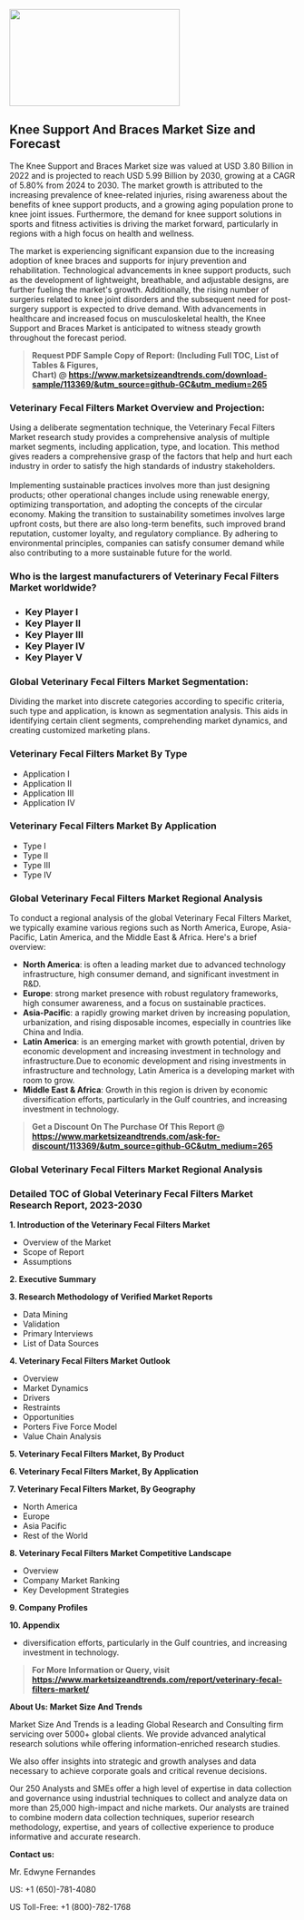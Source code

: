 <p><img class="alignnone size-medium wp-image-20088" src="https://ffe5etoiles.com/wp-content/uploads/2024/12/MST1-300x171.png" alt="" width="300" height="171" /></p><h2>Knee Support And Braces Market Size and Forecast</h2><p>The Knee Support and Braces Market size was valued at USD 3.80 Billion in 2022 and is projected to reach USD 5.99 Billion by 2030, growing at a CAGR of 5.80% from 2024 to 2030. The market growth is attributed to the increasing prevalence of knee-related injuries, rising awareness about the benefits of knee support products, and a growing aging population prone to knee joint issues. Furthermore, the demand for knee support solutions in sports and fitness activities is driving the market forward, particularly in regions with a high focus on health and wellness.</p><p>The market is experiencing significant expansion due to the increasing adoption of knee braces and supports for injury prevention and rehabilitation. Technological advancements in knee support products, such as the development of lightweight, breathable, and adjustable designs, are further fueling the market's growth. Additionally, the rising number of surgeries related to knee joint disorders and the subsequent need for post-surgery support is expected to drive demand. With advancements in healthcare and increased focus on musculoskeletal health, the Knee Support and Braces Market is anticipated to witness steady growth throughout the forecast period.</p></p><blockquote id="" class=""><strong>Request PDF Sample Copy of Report: (Including Full TOC, List of Tables &amp; Figures, Chart)&nbsp;@&nbsp;<strong><a href="https://www.marketsizeandtrends.com/download-sample/113369/&utm_source=github-GC&utm_medium=265" target="_blank">https://www.marketsizeandtrends.com/download-sample/113369/&utm_source=github-GC&utm_medium=265</a></strong></strong></blockquote><h3 id="" class="">Veterinary Fecal Filters Market&nbsp;Overview and Projection:</h3><p id="" class="">Using a deliberate segmentation technique, the Veterinary Fecal Filters Market research study provides a comprehensive analysis of multiple market segments, including application, type, and location. This method gives readers a comprehensive grasp of the factors that help and hurt each industry in order to satisfy the high standards of industry stakeholders. <br /> <br />Implementing sustainable practices involves more than just designing products; other operational changes include using renewable energy, optimizing transportation, and adopting the concepts of the circular economy. Making the transition to sustainability sometimes involves large upfront costs, but there are also long-term benefits, such improved brand reputation, customer loyalty, and regulatory compliance. By adhering to environmental principles, companies can satisfy consumer demand while also contributing to a more sustainable future for the world.</p><h3 id="" class="">Who is the largest manufacturers of&nbsp;Veterinary Fecal Filters Market worldwide?</h3><h3 class=""><p><ul><li>Key Player I </li><li> Key Player II </li><li> Key Player III </li><li> Key Player IV </li><li> Key Player V</li></ul></p></h3><h3 id="" class="">Global&nbsp;Veterinary Fecal Filters Market Segmentation:</h3><p id="" class="">Dividing the market into discrete categories according to specific criteria, such type and application, is known as segmentation analysis. This aids in identifying certain client segments, comprehending market dynamics, and creating customized marketing plans.</p><h3 id="" class="">Veterinary Fecal Filters Market&nbsp;By Type</h3><p><p><ul><li>Application I</li><li> Application II</li><li> Application III</li><li> Application IV</p></li></ul></p></p><h3 id="" class="">Veterinary Fecal Filters Market&nbsp;By Application</h3><p class=""><p><ul><li>Type I</li><li> Type II</li><li> Type III</li><li> Type IV</li></ul></p></p><h3 id="" class="">Global Veterinary Fecal Filters Market Regional Analysis</h3><p id="" class="">To conduct a regional analysis of the global Veterinary Fecal Filters Market, we typically examine various regions such as North America, Europe, Asia-Pacific, Latin America, and the Middle East &amp; Africa. Here's a brief overview:</p><ul><li><strong>North America</strong>: is often a leading market due to advanced technology infrastructure, high consumer demand, and significant investment in R&amp;D.</li><li><strong>Europe</strong>: strong market presence with robust regulatory frameworks, high consumer awareness, and a focus on sustainable practices.</li><li><strong>Asia-Pacific</strong>: a rapidly growing market driven by increasing population, urbanization, and rising disposable incomes, especially in countries like China and India.</li><li><strong>Latin America</strong>: is an emerging market with growth potential, driven by economic development and increasing investment in technology and infrastructure.Due to economic development and rising investments in infrastructure and technology, Latin America is a developing market with room to grow.</li><li><strong>Middle East &amp; Africa</strong>: Growth in this region is driven by economic diversification efforts, particularly in the Gulf countries, and increasing investment in technology.</li></ul><blockquote id="" class=""><strong>Get a Discount On The Purchase Of This Report @ <strong><a href="https://www.marketsizeandtrends.com/ask-for-discount/113369/&utm_source=github-GC&utm_medium=265" target="_blank">https://www.marketsizeandtrends.com/ask-for-discount/113369/&utm_source=github-GC&utm_medium=265</a></strong></strong></blockquote><h3 id="" class="">Global Veterinary Fecal Filters Market Regional Analysis</h3><h3 id="" class="">Detailed TOC of Global Veterinary Fecal Filters Market Research Report, 2023-2030</h3><p id="" class=""><strong>1. Introduction of the Veterinary Fecal Filters Market</strong></p><ul><li>Overview of the Market</li><li>Scope of Report</li><li>Assumptions</li></ul><p id="" class=""><strong>2. Executive Summary</strong></p><p id="" class=""><strong>3. Research Methodology of Verified Market Reports</strong></p><ul><li>Data Mining</li><li>Validation</li><li>Primary Interviews</li><li>List of Data Sources</li></ul><p id="" class=""><strong>4. Veterinary Fecal Filters Market Outlook</strong></p><ul><li>Overview</li><li>Market Dynamics</li><li>Drivers</li><li>Restraints</li><li>Opportunities</li><li>Porters Five Force Model</li><li>Value Chain Analysis</li></ul><p id="" class=""><strong>5. Veterinary Fecal Filters Market, By Product</strong></p><p id="" class=""><strong>6. Veterinary Fecal Filters Market, By Application</strong></p><p id="" class=""><strong>7. Veterinary Fecal Filters Market, By Geography</strong></p><ul><li>North America</li><li>Europe</li><li>Asia Pacific</li><li>Rest of the World</li></ul><p id="" class=""><strong>8. Veterinary Fecal Filters Market Competitive Landscape</strong></p><ul><li>Overview</li><li>Company Market Ranking</li><li>Key Development Strategies</li></ul><p id="" class=""><strong>9. Company Profiles</strong></p><p id="" class=""><strong>10. Appendix</strong></p><ul><li>diversification efforts, particularly in the Gulf countries, and increasing investment in technology.</li></ul><blockquote id="" class=""><strong>For More Information or Query, visit <strong><strong><a href="https://www.marketsizeandtrends.com/report/veterinary-fecal-filters-market/" target="_blank">https://www.marketsizeandtrends.com/report/veterinary-fecal-filters-market/</a></strong></strong></strong></blockquote><p id="" class=""><strong>About Us: Market Size And Trends</strong></p><p id="" class="">Market Size And Trends is a leading Global Research and Consulting firm servicing over 5000+ global clients. We provide advanced analytical research solutions while offering information-enriched research studies.</p><p id="" class="">We also offer insights into strategic and growth analyses and data necessary to achieve corporate goals and critical revenue decisions.</p><p id="" class="">Our 250 Analysts and SMEs offer a high level of expertise in data collection and governance using industrial techniques to collect and analyze data on more than 25,000 high-impact and niche markets. Our analysts are trained to combine modern data collection techniques, superior research methodology, expertise, and years of collective experience to produce informative and accurate research.</p><p id="" class=""><strong>Contact us:</strong></p><p id="" class="">Mr. Edwyne Fernandes</p><p id="" class="">US: +1 (650)-781-4080</p><p id="" class="">US Toll-Free: +1 (800)-782-1768</p>
